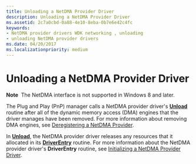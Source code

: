 ```yaml
---
title: Unloading a NetDMA Provider Driver
description: Unloading a NetDMA Provider Driver
ms.assetid: 2c7a0cbd-0a88-4e10-8eba-0b7e6e42c4fc
keywords:
- NetDMA provider drivers WDK networking , unloading
- unloading NetDMA provider drivers
ms.date: 04/20/2017
ms.localizationpriority: medium
---
```


# Unloading a NetDMA Provider Driver


**Note**  The NetDMA interface is not supported in Windows 8 and later.

 




The Plug and Play (PnP) manager calls a NetDMA provider driver's [**Unload**](https://msdn.microsoft.com/library/windows/hardware/ff564886) routine after all of the dynamic memory access (DMA) engines that the driver manages have been removed. For more information about removing DMA engines, see [Deregistering a NetDMA Provider](deregistering-a-netdma-provider.md).

In [**Unload**](https://msdn.microsoft.com/library/windows/hardware/ff564886), the NetDMA provider driver releases any resources that it allocated in its [**DriverEntry**](https://msdn.microsoft.com/library/windows/hardware/ff544113) routine. For more information about the NetDMA provider driver's **DriverEntry** routine, see [Initializing a NetDMA Provider Driver](initializing-a-netdma-provider-driver.md).

 

 





